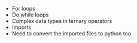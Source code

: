 - For loops
- Do while loops
- Complex data types in ternary operators
- Imports
- Need to convert the imported files to python too
